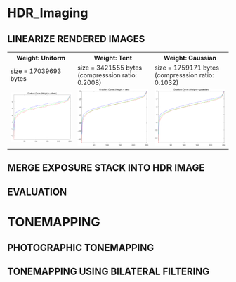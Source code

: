 # HDR_Imaging

## LINEARIZE RENDERED IMAGES

<table>
    <tr>
        <th>Weight: Uniform</th>
        <th>Weight: Tent</th>
        <th>Weight: Gaussian</th>
    </tr>
    <tr>
        <td>size = 17039693 bytes</td>
        <td>size = 3421555 bytes (compresssion ratio: 0.2008)</td>
        <td>size = 1759171 bytes (compresssion ratio: 0.1032)</td>
    </tr>
    <tr>
        <td><img src='./img/gradient_curve_uniform.png'></td>
        <td><img src='./img/gradient_curve_tent.png'></td>
        <td><img src='./img/gradient_curve_gaussian.png'></td>
    </tr>
</table>

## MERGE EXPOSURE STACK INTO HDR IMAGE

## EVALUATION

# TONEMAPPING

## PHOTOGRAPHIC TONEMAPPING

## TONEMAPPING USING BILATERAL FILTERING
